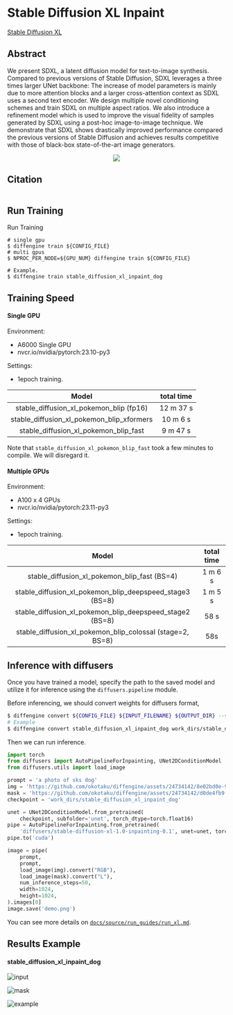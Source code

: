 # Stable Diffusion XL Inpaint

[Stable Diffusion XL](https://arxiv.org/abs/2307.01952)

## Abstract

We present SDXL, a latent diffusion model for text-to-image synthesis. Compared to previous versions of Stable Diffusion, SDXL leverages a three times larger UNet backbone: The increase of model parameters is mainly due to more attention blocks and a larger cross-attention context as SDXL uses a second text encoder. We design multiple novel conditioning schemes and train SDXL on multiple aspect ratios. We also introduce a refinement model which is used to improve the visual fidelity of samples generated by SDXL using a post-hoc image-to-image technique. We demonstrate that SDXL shows drastically improved performance compared the previous versions of Stable Diffusion and achieves results competitive with those of black-box state-of-the-art image generators.

<div align=center>
<img src="https://github.com/okotaku/diffengine/assets/24734142/27d4ebad-5705-4500-826f-41f425a08c0d"/>
</div>

## Citation

```
```

## Run Training

Run Training

```
# single gpu
$ diffengine train ${CONFIG_FILE}
# multi gpus
$ NPROC_PER_NODE=${GPU_NUM} diffengine train ${CONFIG_FILE}

# Example.
$ diffengine train stable_diffusion_xl_inpaint_dog
```

## Training Speed

#### Single GPU

Environment:

- A6000 Single GPU
- nvcr.io/nvidia/pytorch:23.10-py3

Settings:

- 1epoch training.

|                   Model                   | total time |
| :---------------------------------------: | :--------: |
|  stable_diffusion_xl_pokemon_blip (fp16)  | 12 m 37 s  |
| stable_diffusion_xl_pokemon_blip_xformers |  10 m 6 s  |
|   stable_diffusion_xl_pokemon_blip_fast   |  9 m 47 s  |

Note that `stable_diffusion_xl_pokemon_blip_fast` took a few minutes to compile. We will disregard it.

#### Multiple GPUs

Environment:

- A100 x 4 GPUs
- nvcr.io/nvidia/pytorch:23.11-py3

Settings:

- 1epoch training.

|                           Model                           | total time |
| :-------------------------------------------------------: | :--------: |
|       stable_diffusion_xl_pokemon_blip_fast (BS=4)        |  1 m 6 s   |
| stable_diffusion_xl_pokemon_blip_deepspeed_stage3 (BS=8)  |  1 m 5 s   |
| stable_diffusion_xl_pokemon_blip_deepspeed_stage2 (BS=8)  |    58 s    |
| stable_diffusion_xl_pokemon_blip_colossal (stage=2, BS=8) |    58s     |

## Inference with diffusers

Once you have trained a model, specify the path to the saved model and utilize it for inference using the `diffusers.pipeline` module.

Before inferencing, we should convert weights for diffusers format,

```bash
$ diffengine convert ${CONFIG_FILE} ${INPUT_FILENAME} ${OUTPUT_DIR} --save-keys ${SAVE_KEYS}
# Example
$ diffengine convert stable_diffusion_xl_inpaint_dog work_dirs/stable_diffusion_xl_inpaint_dog/iter_1000.pth work_dirs/stable_diffusion_xl_inpaint_dog --save-keys unet
```

Then we can run inference.

```py
import torch
from diffusers import AutoPipelineForInpainting, UNet2DConditionModel
from diffusers.utils import load_image

prompt = 'a photo of sks dog'
img = 'https://github.com/okotaku/diffengine/assets/24734142/8e02bd0e-9dcc-49b6-94b0-86ab3b40bc2b'
mask = 'https://github.com/okotaku/diffengine/assets/24734142/d0de4fb9-9183-418a-970d-582e9324f05d'
checkpoint = 'work_dirs/stable_diffusion_xl_inpaint_dog'

unet = UNet2DConditionModel.from_pretrained(
    checkpoint, subfolder='unet', torch_dtype=torch.float16)
pipe = AutoPipelineForInpainting.from_pretrained(
    'diffusers/stable-diffusion-xl-1.0-inpainting-0.1', unet=unet, torch_dtype=torch.float16)
pipe.to('cuda')

image = pipe(
    prompt,
    prompt,
    load_image(img).convert("RGB"),
    load_image(mask).convert("L"),
    num_inference_steps=50,
    width=1024,
    height=1024,
).images[0]
image.save('demo.png')
```

You can see more details on [`docs/source/run_guides/run_xl.md`](../../docs/source/run_guides/run_xl.md#inference-with-diffusers).

## Results Example

#### stable_diffusion_xl_inpaint_dog

![input](https://github.com/okotaku/diffengine/assets/24734142/8e02bd0e-9dcc-49b6-94b0-86ab3b40bc2b)

![mask](https://github.com/okotaku/diffengine/assets/24734142/d0de4fb9-9183-418a-970d-582e9324f05d)

![example](https://github.com/okotaku/diffengine/assets/24734142/a2d20952-bd9f-4893-b5da-4171e24f22e2)
